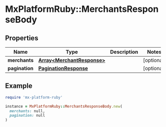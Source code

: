 # MxPlatformRuby::MerchantsResponseBody

## Properties

| Name | Type | Description | Notes |
| ---- | ---- | ----------- | ----- |
| **merchants** | [**Array&lt;MerchantResponse&gt;**](MerchantResponse.md) |  | [optional] |
| **pagination** | [**PaginationResponse**](PaginationResponse.md) |  | [optional] |

## Example

```ruby
require 'mx-platform-ruby'

instance = MxPlatformRuby::MerchantsResponseBody.new(
  merchants: null,
  pagination: null
)
```

